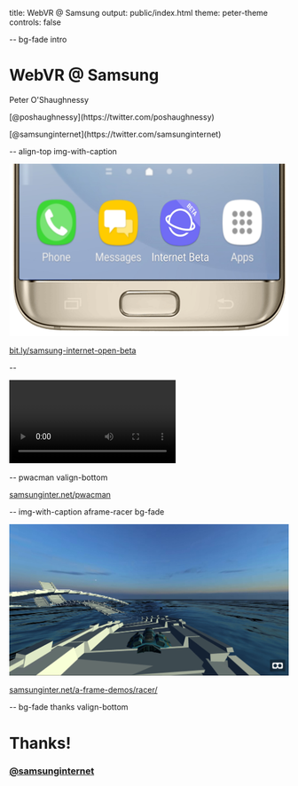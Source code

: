 title: WebVR @ Samsung
output: public/index.html
theme: peter-theme
controls: false

-- bg-fade intro

# WebVR @ Samsung

<div class="contact">
  <p>Peter O'Shaughnessy</p>
  <p>[@poshaughnessy](https://twitter.com/poshaughnessy)</p>
  <p>[@samsunginternet](https://twitter.com/samsunginternet)</p>
</div>

-- align-top img-with-caption

![Samsung Internet icon on homescreen](images/samsung-internet-beta-phone-blur.png)

[bit.ly/samsung-internet-open-beta](http://bit.ly/samsung-internet-open-beta)

--

<video src="videos/si4gvr-meetup.mp4" controls></video>

-- pwacman valign-bottom

[samsunginter.net/pwacman](https://samsunginter.net/pwacman)

-- img-with-caption aframe-racer bg-fade

![A-Frame Racer](images/aframe-racer.jpg)

[samsunginter.net/a-frame-demos/racer/](https://samsunginter.net/a-frame-demos/racer/)

-- bg-fade thanks valign-bottom

# Thanks!

### [@samsunginternet](https://twitter.com/samsunginternet)
